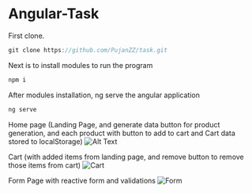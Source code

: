 # Angular-Task

First clone. <br />
```javascript I'm A tab
git clone https://github.com/PujanZZ/task.git
```

Next is to install modules to run the program
```javascript I'm A tab
npm i 
```

After modules installation, ng serve the angular application
```javascript I'm A tab
ng serve
```
Home page (Landing Page, and generate data button for product generation, and each product with button to add to cart and Cart data stored to localStorage)
![Alt Text](https://i.imgur.com/vScliot.png)

Cart (with added items from landing page, and remove button to remove those items from cart)
![Cart](https://i.gyazo.com/596e5de81c87d26a8aeffc414dd02086.png)

Form Page with reactive form and validations
![Form](https://i.gyazo.com/4872f08944315c669f833acd498b4fef.png)
